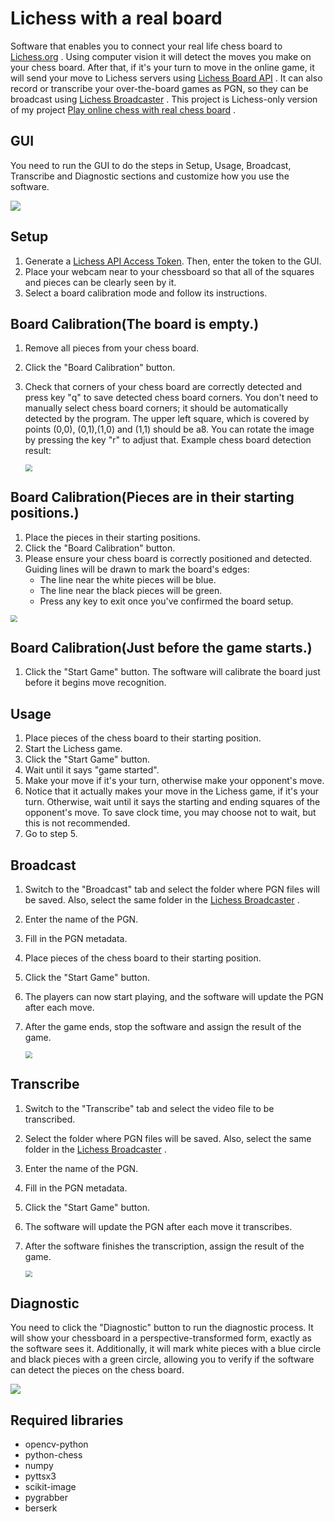 # Lichess with a real board
Software that enables you to connect your real life chess board to [Lichess.org](https://lichess.org/) . Using computer vision it will detect the moves you make on your chess board. After that, if it's your turn to move in the online game, it will send your move to Lichess servers using [Lichess Board API](https://lichess.org/blog/XlRW5REAAB8AUJJ-/welcome-lichess-boards) . It can also record or transcribe your over-the-board games as PGN, so they can be broadcast using  [Lichess Broadcaster](https://lichess.org/broadcast/app) .  This project is Lichess-only version of my project [Play online chess with real chess board](https://github.com/karayaman/Play-online-chess-with-real-chess-board) .

## GUI

You need to run the GUI to do the steps in Setup, Usage, Broadcast, Transcribe and Diagnostic sections and customize how you use the software.

![](https://github.com/karayaman/lichess-with-a-real-board/raw/main/gui.jpg)

## Setup

1. Generate a  [Lichess API Access Token](https://lichess.org/account/oauth/token/create?scopes[]=board:play&description=Lichess+with+a+real+board). Then, enter the token to the GUI.
2. Place your webcam near to your chessboard so that all of the squares and pieces can be clearly seen by it.
3. Select a board calibration mode and follow its instructions.

## Board Calibration(The board is empty.)

1. Remove all pieces from your chess board.

2. Click the "Board Calibration" button.

3. Check that corners of your chess board are correctly detected and press key "q" to save detected chess board corners. You don't need to manually select chess board corners; it should be automatically detected by the program. The upper left square, which is covered by points (0,0), (0,1),(1,0) and (1,1) should be a8. You can rotate the image by pressing the key "r" to adjust that. Example chess board detection result:

   <img src="https://github.com/karayaman/lichess-with-a-real-board/raw/main/chessboard_detection_result.jpg" style="zoom:67%;" />

## Board Calibration(Pieces are in their starting positions.)

1. Place the pieces in their starting positions.
2. Click the "Board Calibration" button.
3. Please ensure your chess board is correctly positioned and detected. Guiding lines will be drawn to mark the board's edges:
   - The line near the white pieces will be blue.
   - The line near the black pieces will be green.
   - Press any key to exit once you've confirmed the board setup.

<img src="https://github.com/karayaman/lichess-with-a-real-board/raw/main/board_detection_result.jpg" style="zoom:67%;" />

## Board Calibration(Just before the game starts.)

1. Click the "Start Game" button. The software will calibrate the board just before it begins move recognition.

## Usage

1. Place pieces of the chess board to their starting position.
2. Start the Lichess game.
3. Click the "Start Game" button.
4. Wait until it says "game started".
5. Make your move if it's your turn, otherwise make your opponent's move.
6. Notice that it actually makes your move in the Lichess game, if it's your turn. Otherwise, wait until it says the starting and ending squares of the opponent's move. To save clock time, you may choose not to wait, but this is not recommended.
7. Go to step 5.

## Broadcast

1. Switch to the "Broadcast" tab and select the folder where PGN files will be saved. Also, select the same folder in the  [Lichess Broadcaster](https://lichess.org/broadcast/app) .

2. Enter the name of the PGN.

3. Fill in the PGN metadata.

4. Place pieces of the chess board to their starting position.

5. Click the "Start Game" button.

6. The players can now start playing, and the software will update the PGN after each move.

7. After the game ends, stop the software and assign the result of the game.

   <img src="https://github.com/karayaman/lichess-with-a-real-board/blob/main/broadcastgui.jpg?raw=true" style="zoom:67%;" />

## Transcribe

1. Switch to the "Transcribe" tab and select the video file to be transcribed.

2. Select the folder where PGN files will be saved. Also, select the same folder in the  [Lichess Broadcaster](https://lichess.org/broadcast/app) .

3. Enter the name of the PGN.

4. Fill in the PGN metadata.

5. Click the "Start Game" button.

6. The software will update the PGN after each move it transcribes.

7. After the software finishes the transcription, assign the result of the game.

   <img src="https://github.com/karayaman/lichess-with-a-real-board/blob/main/transcribegui.jpg?raw=true" style="zoom:67%;" />

## Diagnostic

You need to click the "Diagnostic" button to run the diagnostic process. It will show your chessboard in a perspective-transformed form, exactly as the software sees it. Additionally, it will mark white pieces with a blue circle and black pieces with a green circle, allowing you to verify if the software can detect the pieces on the chess board.

![](https://github.com/karayaman/lichess-with-a-real-board/blob/main/diagnostic.jpg?raw=true)

## Required libraries

- opencv-python
- python-chess
- numpy
- pyttsx3
- scikit-image
- pygrabber
- berserk

